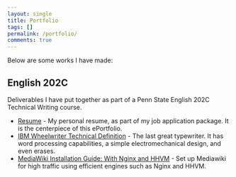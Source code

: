```yaml
---
layout: single
title: Portfolio
tags: []
permalink: /portfolio/
comments: true
--- 
```


Below are some works I have made:

## English 202C

Deliverables I have put together as part of a Penn State English 202C Technical Writing course.

* [Resume](/resume/) - My personal resume, as part of my job application package. It is the centerpiece of this ePortfolio.
* [IBM Wheelwriter Technical Definition](/wheelwriter/) - The last great typewriter. It has word processing capabilities, a simple electromechanical design, and even erases.
* [MediaWiki Installation Guide: With Nginx and HHVM](/mediawiki/) - Set up Mediawiki for high traffic using efficient engines such as Nginx and HHVM.
